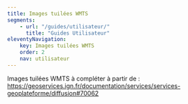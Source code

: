 ```yaml
---
title: Images tuilées WMTS
segments:
    - url: "/guides/utilisateur/"
      title: "Guides Utilisateur"
eleventyNavigation:
    key: Images tuilées WMTS
    order: 2
    nav: utilisateur
---
```


Images tuilées WMTS à compléter à partir de : https://geoservices.ign.fr/documentation/services/services-geoplateforme/diffusion#70062
